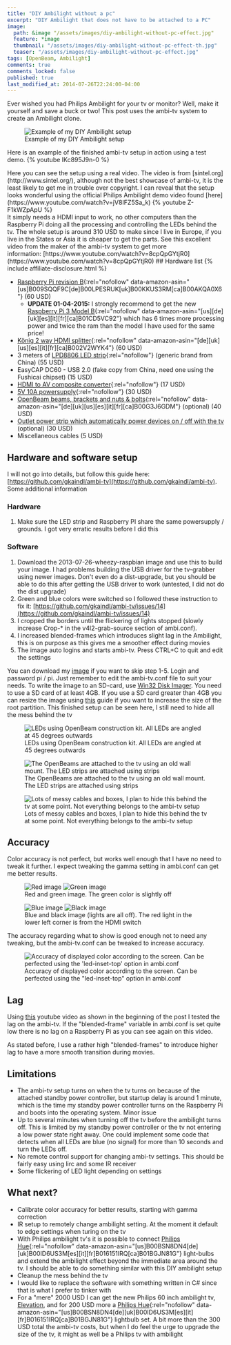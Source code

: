 ```yaml
---
title: "DIY Ambilight without a pc"
excerpt: "DIY Ambilight that does not have to be attached to a PC"
image:
  path: &image "/assets/images/diy-ambilight-without-pc-effect.jpg"
  feature: *image
  thumbnail: "/assets/images/diy-ambilight-without-pc-effect-th.jpg"
  teaser: "/assets/images/diy-ambilight-without-pc-effect.jpg"
tags: [OpenBeam, Ambilight]
comments: true
comments_locked: false
published: true
last_modified_at: 2014-07-26T22:24:00-04:00
---
```

Ever wished you had Philips Ambilight for your tv or monitor? Well, make it yourself and save a buck or two! This post uses the ambi-tv system to create an Ambilight clone.

<figure class="large">
  <img src="/assets/images/diy-ambilight-without-pc-effect.jpg" alt="Example of my DIY Ambilight setup">
  <figcaption>Example of my DIY Ambilight setup</figcaption>
</figure>

Here is an example of the finished ambi-tv setup in action using a test demo.
{% youtube IKc895J9n-0 %}
<div class="youtube-player" data-id="IKc895J9n-0"></div>
Here you can see the setup using a real video. The video is from [sintel.org](http://www.sintel.org/), although not the best showcase of ambi-tv, it is the least likely to get me in trouble over copyright. I can reveal that the setup looks wonderful using the official Philips Ambilight demo video found [here](https://www.youtube.com/watch?v=jV8IFZ5Sa_k)
{% youtube Z-F1kWZpApU %}
<div class="youtube-player" data-id="Z-F1kWZpApU"></div>
It simply needs a HDMI input to work, no other computers than the Raspberry Pi doing all the processing and controlling the LEDs behind the tv. The whole setup is around 310 USD to make since I live in Europe, if you live in the States or Asia it is cheaper to get the parts. See this excellent video from the maker of the ambi-tv system to get more information: [https://www.youtube.com/watch?v=8cpQpGYtjR0](https://www.youtube.com/watch?v=8cpQpGYtjR0)
## Hardware list
{% include affiliate-disclosure.html %}

* [Raspberry Pi revision B](https://www.amazon.com/dp/B009SQQF9C/?tag=oddoneout0a-20){:rel="nofollow" data-amazon-asin="[us]B009SQQF9C[de]B00LPESRUK[uk]B00KKUS3RM[ca]B00AKQA0X6"} (60 USD)
  * **UPDATE 01-04-2015:** I strongly recommend to get the new [Raspberry Pi 3 Model B](https://www.amazon.com/dp/B01CD5VC92/?tag=oddoneout0a-20){:rel="nofollow" data-amazon-asin="[us][de][uk][es][it][fr][ca]B01CD5VC92"} which has 6 times more processing power and twice the ram than the model I have used for the same price!
* [König 2 way HDMI splitter](https://www.amazon.com/dp/B002V2WYK4/?tag=oddoneout0a-20){:rel="nofollow" data-amazon-asin="[de][uk][us][es][it][fr][ca]B002V2WYK4"} (60 USD)
* 3 meters of [LPD8806 LED strip](https://www.amazon.com/s/ref=nb_sb_noss_2?url=search-alias%3Daps&field-keywords=LPD8806+LED+strip&tag=oddoneout0a-20){:rel="nofollow"} (generic brand from China) (55 USD)
* EasyCAP DC60 - USB 2.0 (fake copy from China, need one using the Fushicai chipset) (15 USD)
* [HDMI to AV composite converter](https://www.amazon.com/s/ref=nb_sb_noss_2?url=search-alias%3Daps&field-keywords=HDMI+to+AV+composite+converter&tag=oddoneout0a-20){:rel="nofollow"} (17 USD)
* [5V 10A powersupply](http://www.adafruit.com/product/658){:rel="nofollow"} (30 USD)
* [OpenBeam beams, brackets and nuts & bolts](https://www.amazon.com/dp/B00G3J6GDM/?tag=oddoneout0a-20){:rel="nofollow" data-amazon-asin="[de][uk][us][es][it][fr][ca]B00G3J6GDM"} (optional) (40 USD)
* [Outlet power strip which automatically power devices on / off with the tv](https://www.av-cables.dk/elspareskinne/) (optional) (30 USD)
* Miscellaneous cables (5 USD)

## Hardware and software setup
I will not go into details, but follow this guide here: [https://github.com/gkaindl/ambi-tv](https://github.com/gkaindl/ambi-tv). Some additional information

### Hardware

1. Make sure the LED strip and Raspberry PI share the same powersupply / grounds. I got very erratic results before I did this

### Software

1. Download the 2013-07-26-wheezy-raspbian image and use this to build your image. I had problems building the USB driver for the tv-grabber using newer images. Don't even do a dist-upgrade, but you should be able to do this after getting the USB driver to work (untested, I did not do the dist upgrade)
2. Green and blue colors were switched so I followed these instruction to fix it: [https://github.com/gkaindl/ambi-tv/issues/14](https://github.com/gkaindl/ambi-tv/issues/14)
3. I cropped the borders until the flickering of lights stopped (slowly increase Crop-* in the v4l2-grab-source section of ambi.conf).
4. I increased blended-frames which introduces slight lag in the Ambilight, this is on purpose as this gives me a smoother effect during movies
5. The image auto logins and starts ambi-tv. Press CTRL+C to quit and edit the settings

You can download my [image](https://www.dropbox.com/s/4947g5meatfvbm2/ambi-tv.gz?dl=1) if you want to skip step 1-5. Login and password pi / pi. Just remember to edit the ambi-tv.conf file to suit your needs. To write the image to an SD-card, use [Win32 Disk Imager](http://sourceforge.net/projects/win32diskimager/). You need to use a SD card of at least 4GB. If you use a SD card greater than 4GB you can resize the image using [this](http://softwarebakery.com/shrinking-images-on-linux) guide if you want to increase the size of the root partition.
This finished setup can be seen here, I still need to hide all the mess behind the tv

<figure class="large">
  <img src="/assets/images/diy-ambilight-without-pc-setup-leds.jpg" alt="LEDs using OpenBeam construction kit. All LEDs are angled at 45 degrees outwards">
  <figcaption>LEDs using OpenBeam construction kit. All LEDs are angled at 45 degrees outwards</figcaption>
</figure>

<figure class="large">
  <img src="/assets/images/diy-ambilight-without-pc-setup-back.jpg" alt="The OpenBeams are attached to the tv using an old wall mount. The LED strips are attached using strips">
  <figcaption>The OpenBeams are attached to the tv using an old wall mount. The LED strips are attached using strips</figcaption>
</figure>

<figure class="large">
  <img src="/assets/images/diy-ambilight-without-pc-setup-the-rest.jpg" alt="Lots of messy cables and boxes, I plan to hide this behind the tv at some point. Not everything belongs to the ambi-tv setup">
  <figcaption>Lots of messy cables and boxes, I plan to hide this behind the tv at some point. Not everything belongs to the ambi-tv setup</figcaption>
</figure>

## Accuracy
Color accuracy is not perfect, but works well enough that I have no need to tweak it further. I expect tweaking the gamma setting in ambi.conf can get me better results.

<figure class="half">
  <img src="/assets/images/diy-ambilight-without-pc-red-image.jpg" alt="Red image">
  <img src="/assets/images/diy-ambilight-without-pc-green-image.jpg" alt="Green image">
  <figcaption>Red and green image. The green color is slightly off</figcaption>
</figure>
<figure class="half">
  <img src="/assets/images/diy-ambilight-without-pc-blue-image.jpg" alt="Blue image">
  <img src="/assets/images/diy-ambilight-without-pc-black-image.jpg" alt="Black image">
  <figcaption>Blue and black image (lights are all off). The red light in the lower left corner is from the HDMI switch</figcaption>
</figure>

The accuracy regarding what to show is good enough not to need any tweaking, but the ambi-tv.conf can be tweaked to increase accuracy.

<figure class="large">
  <img src="/assets/images/diy-ambilight-without-pc-accuracy.jpg" alt="Accuracy of displayed color according to the screen. Can be perfected using the 'led-inset-top' option in ambi.conf">
  <figcaption>Accuracy of displayed color according to the screen. Can be perfected using the "led-inset-top" option in ambi.conf</figcaption>
</figure>

## Lag
Using [this](https://www.youtube.com/watch?v=sr_vL2anfXA) youtube video as shown in the beginning of the post I tested the lag on the ambi-tv. If the "blended-frame" variable in ambi.conf is set quite low there is no lag on a Raspberry Pi as you can see again on this video.
<div class="youtube-player" data-id="IKc895J9n-0"></div>
As stated before, I use a rather high "blended-frames" to introduce higher lag to have a more smooth transition during movies.

## Limitations

* The ambi-tv setup turns on when the tv turns on because of the attached standby power controller, but startup delay is around 1 minute, which is the time my standby power controller turns on the Raspberry Pi and boots into the operating system. Minor issue
* Up to several minutes when turning off the tv before the ambilight turns off. This is limited by my standby power controller or the tv not entering a low power state right away. One could implement some code that detects when all LEDs are blue (no signal) for more than 10 seconds and turn the LEDs off.
* No remote control support for changing ambi-tv settings. This should be fairly easy using lirc and some IR receiver
* Some flickering of LED light depending on settings

## What next?

* Calibrate color accuracy for better results, starting with gamma correction
* IR setup to remotely change ambilight setting. At the moment it default to edge settings when turing on the tv
* With Philips ambilight tv's it is possible to connect [Philips Hue](https://www.amazon.com/dp/B00BSN8DN4/?tag=oddoneout0a-20){:rel="nofollow" data-amazon-asin="[us]B00BSN8DN4[de][uk]B00ID6US3M[es][it][fr]B016151IRQ[ca]B01BGJN81G"} light-bulbs and extend the ambilight effect beyond the immediate area around the tv. I should be able to do something similar with this DIY ambilight setup
* Cleanup the mess behind the tv
* I would like to replace the software with something written in C# since that is what I prefer to tinker with
* For a "mere" 2000 USD I can get the new Philips 60 inch ambilight tv, [Elevation](http://www.slashgear.com/philips-elevation-ambilighthue-tv-eyes-on-06296712/), and for 200 USD more a [Philips Hue](https://www.amazon.com/dp/B00BSN8DN4/?tag=oddoneout0a-20){:rel="nofollow" data-amazon-asin="[us]B00BSN8DN4[de][uk]B00ID6US3M[es][it][fr]B016151IRQ[ca]B01BGJN81G"} lightbulb set. A bit more than the 300 USD total the ambi-tv costs, but when I do feel the urge to upgrade the size of the tv, it might as well be a Philips tv with ambilight
